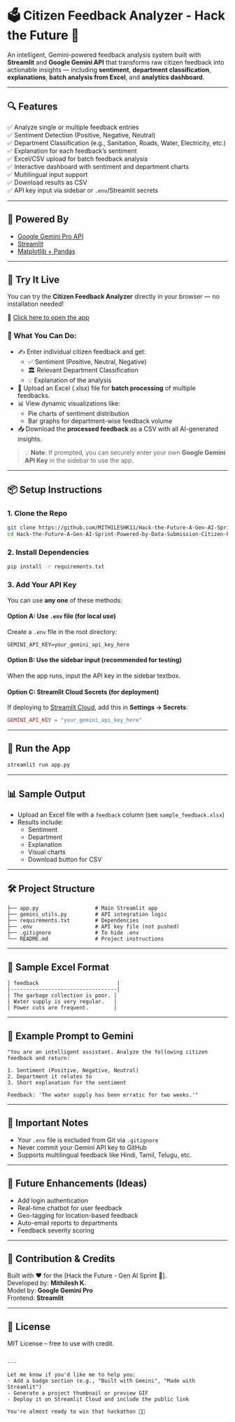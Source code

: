 # 🗳️ Citizen Feedback Analyzer - Hack the Future 🚀

An intelligent, Gemini-powered feedback analysis system built with **Streamlit** and **Google Gemini API** that transforms raw citizen feedback into actionable insights — including **sentiment**, **department classification**, **explanations**, **batch analysis from Excel**, and **analytics dashboard**.

---

## 🔍 Features

✅ Analyze single or multiple feedback entries  
✅ Sentiment Detection (Positive, Negative, Neutral)  
✅ Department Classification (e.g., Sanitation, Roads, Water, Electricity, etc.)  
✅ Explanation for each feedback’s sentiment  
✅ Excel/CSV upload for batch feedback analysis  
✅ Interactive dashboard with sentiment and department charts  
✅ Multilingual input support  
✅ Download results as CSV  
✅ API key input via sidebar or `.env`/Streamlit secrets

---

## 🧠 Powered By

- [Google Gemini Pro API](https://ai.google.dev/)
- [Streamlit](https://streamlit.io/)
- [Matplotlib + Pandas](https://pandas.pydata.org/)

---
## 🚀 Try It Live

You can try the **Citizen Feedback Analyzer** directly in your browser — no installation needed!

🔗 [Click here to open the app](https://citizen-feedback-analyzer.streamlit.app/)

### 🧪 What You Can Do:
- ✍️ Enter individual citizen feedback and get:
  - ✅ Sentiment (Positive, Neutral, Negative)
  - 🏛️ Relevant Department Classification
  - 💡 Explanation of the analysis
- 📁 Upload an Excel (.xlsx) file for **batch processing** of multiple feedbacks.
- 📊 View dynamic visualizations like:
  - Pie charts of sentiment distribution
  - Bar graphs for department-wise feedback volume
- 📥 Download the **processed feedback** as a CSV with all AI-generated insights.

> 💡 **Note**: If prompted, you can securely enter your own **Google Gemini API Key** in the sidebar to use the app.
---

## 📦 Setup Instructions

### 1. Clone the Repo

```bash
git clone https://github.com/MITHILESHK11/Hack-the-Future-A-Gen-AI-Sprint-Powered-by-Data-Submission-Citizen-Feedback-Analyzer.git
cd Hack-the-Future-A-Gen-AI-Sprint-Powered-by-Data-Submission-Citizen-Feedback-Analyzer
```

### 2. Install Dependencies

```bash
pip install -r requirements.txt
```

### 3. Add Your API Key

You can use **any one** of these methods:

#### Option A: Use `.env` file (for local use)
Create a `.env` file in the root directory:

```env
GEMINI_API_KEY=your_gemini_api_key_here
```

#### Option B: Use the sidebar input (recommended for testing)

When the app runs, input the API key in the sidebar textbox.

#### Option C: Streamlit Cloud Secrets (for deployment)

If deploying to [Streamlit Cloud](https://share.streamlit.io), add this in **Settings → Secrets**:

```toml
GEMINI_API_KEY = "your_gemini_api_key_here"
```

---

## 🚀 Run the App

```bash
streamlit run app.py
```

---

## 📊 Sample Output

- Upload an Excel file with a `feedback` column (see `sample_feedback.xlsx`)
- Results include:
  - Sentiment
  - Department
  - Explanation
  - Visual charts
  - Download button for CSV

---

## 🛠 Project Structure

```
├── app.py                  # Main Streamlit app
├── gemini_utils.py         # API integration logic
├── requirements.txt        # Dependencies
├── .env                    # API key file (not pushed)
├── .gitignore              # To hide .env
└── README.md               # Project instructions
```

---

## 📂 Sample Excel Format

```plaintext
| feedback                         |
|----------------------------------|
| The garbage collection is poor. |
| Water supply is very regular.   |
| Power cuts are frequent.        |
```

---

## 🤖 Example Prompt to Gemini

```
"You are an intelligent assistant. Analyze the following citizen feedback and return:

1. Sentiment (Positive, Negative, Neutral)
2. Department it relates to
3. Short explanation for the sentiment

Feedback: 'The water supply has been erratic for two weeks.'"
```

---

## 🔐 Important Notes

- Your `.env` file is excluded from Git via `.gitignore`
- Never commit your Gemini API key to GitHub
- Supports multilingual feedback like Hindi, Tamil, Telugu, etc.

---

## 🧠 Future Enhancements (Ideas)

- Add login authentication  
- Real-time chatbot for user feedback  
- Geo-tagging for location-based feedback  
- Auto-email reports to departments  
- Feedback severity scoring

---

## 🙌 Contribution & Credits

Built with ❤️ for the [Hack the Future - Gen AI Sprint 🚀].  
Developed by: **Mithilesh K.**  
Model by: **Google Gemini Pro**  
Frontend: **Streamlit**

---

## 📎 License

MIT License – free to use with credit.
```

---

Let me know if you'd like me to help you:
- Add a badge section (e.g., "Built with Gemini", "Made with Streamlit")
- Generate a project thumbnail or preview GIF
- Deploy it on Streamlit Cloud and include the public link

You're almost ready to win that hackathon 💪✨

